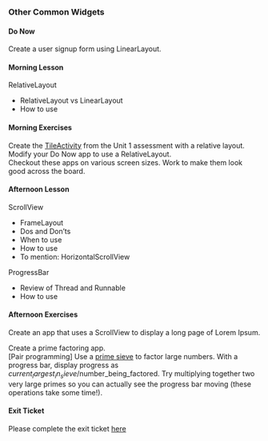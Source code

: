### Other Common Widgets


#### Do Now  
Create a user signup form using LinearLayout.  

#### Morning Lesson  

RelativeLayout 
* RelativeLayout vs LinearLayout  
* How to use  

#### Morning Exercises  

Create the [TileActivity](https://www.google.com/url?q=https%3A%2F%2Fgithub.com%2Faccesscode-2-1%2Funit-1-assessment%2F&sa=D&sntz=1&usg=AFQjCNEkvxG7Ngyh0qzMFlqqa9PZts-d4Q) from the Unit 1 assessment with a relative layout.  
Modify your Do Now app to use a RelativeLayout.  
Checkout these apps on various screen sizes. Work to make them look good across the board.  

#### Afternoon Lesson  

ScrollView  
* FrameLayout  
* Dos and Don’ts  
* When to use  
* How to use  
* To mention: HorizontalScrollView  
  
ProgressBar  
* Review of Thread and Runnable  
* How to use  
	
#### Afternoon Exercises  

Create an app that uses a ScrollView to display a long page of Lorem Ipsum.  

Create a prime factoring app.  
 [Pair programming] Use a [prime sieve](https://www.google.com/url?q=https%3A%2F%2Fen.wikipedia.org%2Fwiki%2FSieve_of_Eratosthenes&sa=D&sntz=1&usg=AFQjCNEhu6TqQpk1B1qPtP79zE3XnuxjeA) to factor large numbers. With a progress bar, display progress as $current_largest_in_sieve/$number_being_factored. Try multiplying together two very large primes so you can actually see the progress bar moving (these operations take some time!).

#### Exit Ticket
Please complete the exit ticket [here](https://docs.google.com/forms/d/1O_IV4D2i7ieJBXjKLngS5rpAZjQ6zgX4VQlCFb5pzcE/viewform)
